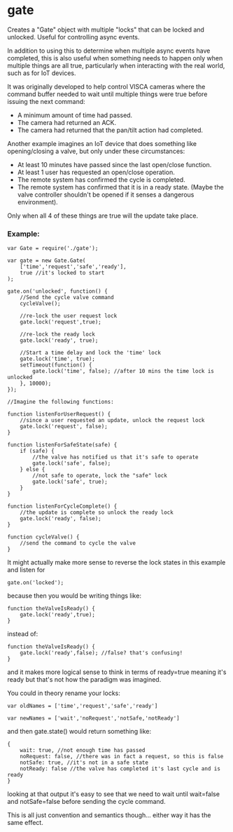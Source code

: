 # gate
Creates a "Gate" object with multiple "locks" that can be locked and unlocked. Useful for controlling async events.

In addition to using this to determine when multiple async events have completed, this is also useful when something needs to happen only when multiple things are all true, particularly when interacting with the real world, such as for IoT devices.

It was originally developed to help control VISCA cameras where the command buffer needed to wait until multiple things were true before issuing the next command:
- A minimum amount of time had passed. 
- The camera had returned an ACK.
- The camera had returned that the pan/tilt action had completed.

Another example imagines an IoT device that does something like opening/closing a valve, but only under these circumstances:
- At least 10 minutes have passed since the last open/close function.
- At least 1 user has requested an open/close operation.
- The remote system has confirmed the cycle is completed.
- The remote system has confirmed that it is in a ready state. (Maybe the valve controller shouldn't be opened if it senses a dangerous environment).

Only when all 4 of these things are true will the update take place.

### Example:
```
var Gate = require('./gate');

var gate = new Gate.Gate(
    ['time','request','safe','ready'],
    true //it's locked to start
); 

gate.on('unlocked', function() {
    //Send the cycle valve command
    cycleValve();

    //re-lock the user request lock
    gate.lock('request',true);

    //re-lock the ready lock
    gate.lock('ready', true);

    //Start a time delay and lock the 'time' lock
    gate.lock('time', true);
    setTimeout(function() {
        gate.lock('time', false); //after 10 mins the time lock is unlocked
    }, 10000);
});

//Imagine the following functions:

function listenForUserRequest() {
    //since a user requested an update, unlock the request lock
    gate.lock('request', false); 
}

function listenForSafeState(safe) {
    if (safe) {
        //the valve has notified us that it's safe to operate
        gate.lock('safe', false); 
    } else {
        //not safe to operate, lock the "safe" lock
        gate.lock('safe', true); 
    }
}

function listenForCycleComplete() {
    //the update is complete so unlock the ready lock    
    gate.lock('ready', false); 
}

function cycleValve() {
    //send the command to cycle the valve
}
```

It might actually make more sense to reverse the lock states in this example and listen for 
```
gate.on('locked');
```
because then you would be writing things like:
```
function theValveIsReady() {
    gate.lock('ready',true);
}
```
instead of:
```
function theValveIsReady() {
    gate.lock('ready',false); //false? that's confusing!
}
```

and it makes more logical sense to think in terms of ready=true meaning it's ready but that's not how the paradigm was imagined. 

You could in theory rename your locks:
```
var oldNames = ['time','request','safe','ready']

var newNames = ['wait','noRequest','notSafe,'notReady']
```

and then gate.state() would return something like:
```
{
    wait: true, //not enough time has passed
    noRequest: false, //there was in fact a request, so this is false
    notSafe: true, //it's not in a safe state
    notReady: false //the valve has completed it's last cycle and is ready
}
```

looking at that output it's easy to see that we need to wait until wait=false and notSafe=false before sending the cycle command.

This is all just convention and semantics though... either way it has the same effect.





